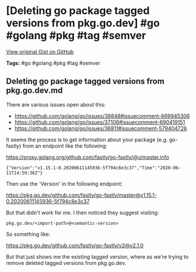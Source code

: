 # [Deleting go package tagged versions from pkg.go.dev] #go #golang #pkg #tag #semver

[View original Gist on GitHub](https://gist.github.com/Integralist/a694cd1c562debbe1521dfadfc8be428)

**Tags:** #go #golang #pkg #tag #semver

## Deleting go package tagged versions from pkg.go.dev.md

There are various issues open about this:

- https://github.com/golang/go/issues/38848#issuecomment-669945306
- https://github.com/golang/go/issues/37106#issuecomment-690419151
- https://github.com/golang/go/issues/36811#issuecomment-579404726

It seems the process is to get information about your package (e.g. go-fastly) from an endpoint like the following:

https://proxy.golang.org/github.com/fastly/go-fastly/@v/master.info

```
{"Version":"v1.15.1-0.20200611145936-5f794c8e3c37","Time":"2020-06-11T14:59:36Z"}
```

Then use the 'Version' in the following endpoint:

https://pkg.go.dev/github.com/fastly/go-fastly/master@v1.15.1-0.20200611145936-5f794c8e3c37

But that didn't work for me. I then noticed they suggest visiting:

```
pkg.go.dev/<import-path>@<semantic-version>
```

So something like:

https://pkg.go.dev/github.com/fastly/go-fastly/v2@v2.1.0

But that just shows me the existing tagged version, where as we're trying to remove deleted tagged versions from pkg.go.dev.


